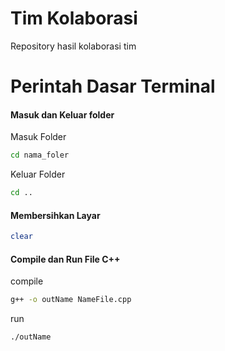 # Tim Kolaborasi
Repository hasil kolaborasi tim

# Perintah Dasar Terminal
#### Masuk dan Keluar folder
Masuk Folder
```sh
cd nama_foler
```
Keluar Folder
```sh
cd ..
```

#### Membersihkan Layar
```sh
clear
```
#### Compile dan Run File C++
compile
```sh
g++ -o outName NameFile.cpp
```
run
```sh
./outName
```

